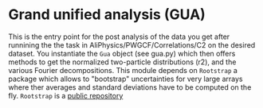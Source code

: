 # Grand unified analysis (GUA)
This is the entry point for the post analysis of the data you get after runnining the the task in AliPhysics/PWGCF/Correlations/C2 on the desired dataset.
You instantiate the `Gua` object (see gua.py) which then offers methods to get the normalized two-particle distributions (r2), and the various Fourier decompositions.
This module depends on `Rootstrap` a package which allows to "bootstrap" uncertainties for very large arrays where ther averages and standard deviations have to be computed on the fly.
`Rootstrap` is a [public repository](https://github.com/cbourjau/rootstrap)
